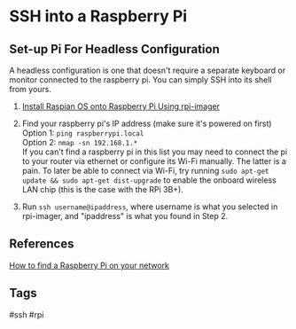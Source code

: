 # SSH into a Raspberry Pi 

## Set-up Pi For Headless Configuration

A headless configuration is one that doesn't require a separate keyboard or monitor connected to the raspberry pi. You can simply SSH into its shell from yours.  

1. [Install Raspian OS onto Raspberry Pi Using rpi-imager](../202307212120/README.md)
2. Find your raspberry pi's IP address (make sure it's powered on first)  
Option 1: `ping raspberrypi.local`  
Option 2: `nmap -sn 192.168.1.*`  
If you can't find a raspberry pi in this list you may need to connect the pi to your router via ethernet or configure its Wi-Fi manually. The latter is a pain. To later be able to connect via Wi-Fi, try running `sudo apt-get update && sudo apt-get dist-upgrade` to enable the onboard wireless LAN chip (this is the case with the RPi 3B+).  

4. Run `ssh username@ipaddress`, where username is what you selected in rpi-imager, and "ipaddress" is what you found in Step 2.  

## References
[How to find a Raspberry Pi on your network](https://kimondo.co.uk/find-raspberry-pi-network/)  

## Tags
#ssh #rpi
